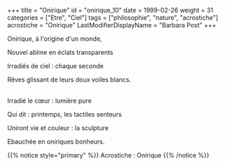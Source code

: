 +++
title = "Onirique"
id = "onirique_10"
date = 1999-02-26
weight = 31
categories = ["Etre", "Ciel"]
tags = ["philosophie", "nature", "acrostiche"]
acrostiche = "Onirique"
LastModifierDisplayName = "Barbara Post"
+++

Onirique, à l'origine d'un monde,

Nouvel abîme en éclats transparents

Irradiés de ciel : chaque seconde

Rêves glissant de leurs doux voiles blancs.

 \
Irradié le cœur : lumière pure

Qui dit : printemps, les tactiles senteurs

Uniront vie et couleur : la sculpture

Ebauchée en oniriques bonheurs.

{{% notice style="primary" %}}
Acrostiche : Onirique
{{% /notice %}}
